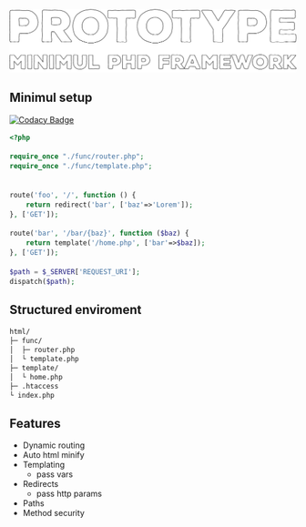 ![](https://github.com/NotReeceHarris/NotReeceHarris/blob/main/cdn/prototype-FRAMEWORK-logo.png?raw=true)

## Minimul setup

[![Codacy Badge](https://api.codacy.com/project/badge/Grade/aba066d14f8b4f548f05b15d386d9cc4)](https://app.codacy.com/gh/NotReeceHarris/Prototype?utm_source=github.com&utm_medium=referral&utm_content=NotReeceHarris/Prototype&utm_campaign=Badge_Grade_Settings)

```php
<?php

require_once "./func/router.php";
require_once "./func/template.php";


route('foo', '/', function () {
    return redirect('bar', ['baz'=>'Lorem']);
}, ['GET']);

route('bar', '/bar/{baz}', function ($baz) {
    return template('/home.php', ['bar'=>$baz]);
}, ['GET']);

$path = $_SERVER['REQUEST_URI'];
dispatch($path);
```

## Structured enviroment
```tree
html/
├─ func/
│  ├─ router.php
│  └ template.php
├─ template/
│  └ home.php
├─ .htaccess
└ index.php
```

## Features
- Dynamic routing
- Auto html minify
- Templating
  - pass vars
- Redirects
  - pass http params
- Paths
- Method security
